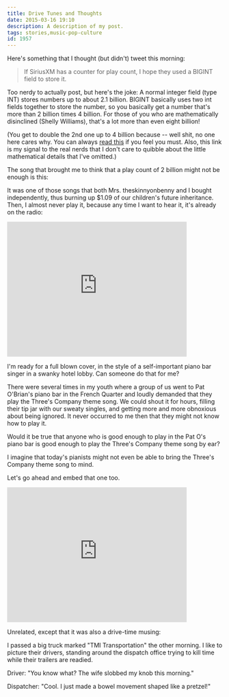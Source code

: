 ```yaml
---
title: Drive Tunes and Thoughts
date: 2015-03-16 19:10
description: A description of my post.
tags: stories,music-pop-culture
id: 1957
---
```

Here's something that I thought (but didn't) tweet this morning:

<blockquote>If SiriusXM has a counter for play count, I hope they used a BIGINT field to store it.</blockquote>

Too nerdy to actually post, but here's the joke:  A normal integer field (type INT) stores numbers up to about 2.1 billion.  BIGINT basically uses two int fields together to store the number, so you basically get a number that's more than 2 billion times 4 billion.  For those of you who are mathematically disinclined (Shelly Williams), that's a lot more than even eight billion!  

(You get to double the 2nd one up to 4 billion because -- well shit, no one here cares why.  You can always <a href="https://technet.microsoft.com/en-us/library/aa933198%28v=sql.80%29.aspx" target="_blank">read this</a> if you feel you must.  Also, this link is my signal to the real nerds that I don't care to quibble about the little mathematical details that I've omitted.)

The song that brought me to think that a play count of 2 billion might not be enough is this:

It was one of those songs that both Mrs. theskinnyonbenny and I bought independently, thus burning up $1.09 of our children's future inheritance.  Then, I almost never play it, because any time I want to hear it, it's already on the radio:

<iframe width="420" height="315" src="https://www.youtube.com/embed/CmQy6qgV2cM" frameborder="0" allowfullscreen></iframe>

I'm ready for a full blown cover, in the style of a self-important piano bar singer in a swanky hotel lobby.  Can someone do that for me?

There were several times in my youth where a group of us went to Pat O'Brian's piano bar in the French Quarter and loudly demanded that they play the Three's Company theme song.  We could shout it for hours, filling their tip jar with our sweaty singles, and getting more and more obnoxious about being ignored.  It never occurred to me then that they might not know how to play it.  

Would it be true that anyone who is good enough to play in the Pat O's piano bar is good enough to play the Three's Company theme song by ear?

I imagine that today's pianists might not even be able to bring the Three's Company theme song to mind.

Let's go ahead and embed that one too.

<iframe width="420" height="315" src="https://www.youtube.com/embed/rX0cSaaLcXo" frameborder="0" allowfullscreen></iframe>

Unrelated, except that it was also a drive-time musing:

I passed a big truck marked "TMI Transportation" the other morning.  I like to picture their drivers, standing around the dispatch office trying to kill time while their trailers are readied.  

Driver:  "You know what?  The wife slobbed my knob this morning." 

Dispatcher:  "Cool.  I just made a bowel movement shaped like a pretzel!"